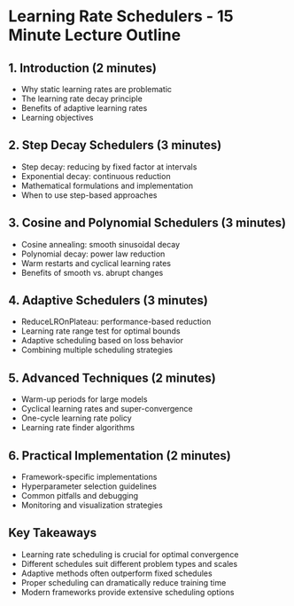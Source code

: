 # Learning Rate Schedulers - 15 Minute Lecture Outline

## 1. Introduction (2 minutes)
- Why static learning rates are problematic
- The learning rate decay principle
- Benefits of adaptive learning rates
- Learning objectives

## 2. Step Decay Schedulers (3 minutes)
- Step decay: reducing by fixed factor at intervals
- Exponential decay: continuous reduction
- Mathematical formulations and implementation
- When to use step-based approaches

## 3. Cosine and Polynomial Schedulers (3 minutes)
- Cosine annealing: smooth sinusoidal decay
- Polynomial decay: power law reduction
- Warm restarts and cyclical learning rates
- Benefits of smooth vs. abrupt changes

## 4. Adaptive Schedulers (3 minutes)
- ReduceLROnPlateau: performance-based reduction
- Learning rate range test for optimal bounds
- Adaptive scheduling based on loss behavior
- Combining multiple scheduling strategies

## 5. Advanced Techniques (2 minutes)
- Warm-up periods for large models
- Cyclical learning rates and super-convergence
- One-cycle learning rate policy
- Learning rate finder algorithms

## 6. Practical Implementation (2 minutes)
- Framework-specific implementations
- Hyperparameter selection guidelines
- Common pitfalls and debugging
- Monitoring and visualization strategies

## Key Takeaways
- Learning rate scheduling is crucial for optimal convergence
- Different schedules suit different problem types and scales
- Adaptive methods often outperform fixed schedules
- Proper scheduling can dramatically reduce training time
- Modern frameworks provide extensive scheduling options
